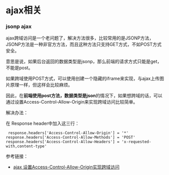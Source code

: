 
# ajax相关
### jsonp ajax

ajax跨域访问是一个老问题了，解决方法很多，比较常用的是JSONP方法，JSONP方法是一种非官方方法，而且这种方法只支持GET方式，不如POST方式安全。

意思是说，如果后台返回的数据类型是jsonp，那么前端的请求方式只能是get，不能是post。

如果跨域使用POST方式，可以使用创建一个隐藏的iframe来实现，与ajax上传图片原理一样，但这样会比较麻烦。

因此，在**前端使用post方法，数据类型是json**的情况下，如果想跨域的话，可以通过设置Access-Control-Allow-Origin来实现跨域访问比较简单。

解决办法：

在 Response header中加入这三行：

```
 response.headers['Access-Control-Allow-Origin'] = '*'
response.headers['Access-Control-Allow-Methods'] = 'POST'
response.headers['Access-Control-Allow-Headers'] = 'x-requested-with,content-type'
```



参考链接：

- [ajax 设置Access-Control-Allow-Origin实现跨域访问](https://blog.csdn.net/fdipzone/article/details/46390573/)


